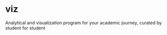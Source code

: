 # viz
Analytical and visualization  program for your academic journey, curated by student for student

